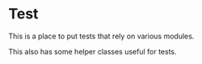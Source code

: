 # Test

This is a place to put tests that rely on various modules.

This also has some helper classes useful for tests.
